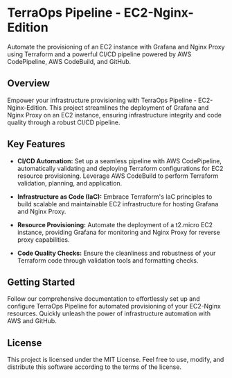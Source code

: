 # TerraOps Pipeline - EC2-Nginx-Edition

Automate the provisioning of an EC2 instance with Grafana and Nginx Proxy using Terraform and a powerful CI/CD pipeline powered by AWS CodePipeline, AWS CodeBuild, and GitHub.

## Overview

Empower your infrastructure provisioning with TerraOps Pipeline - EC2-Nginx-Edition. This project streamlines the deployment of Grafana and Nginx Proxy on an EC2 instance, ensuring infrastructure integrity and code quality through a robust CI/CD pipeline.

## Key Features

- **CI/CD Automation:** Set up a seamless pipeline with AWS CodePipeline, automatically validating and deploying Terraform configurations for EC2 resource provisioning. Leverage AWS CodeBuild to perform Terraform validation, planning, and application.

- **Infrastructure as Code (IaC):** Embrace Terraform's IaC principles to build scalable and maintainable EC2 infrastructure for hosting Grafana and Nginx Proxy.

- **Resource Provisioning:** Automate the deployment of a t2.micro EC2 instance, providing Grafana for monitoring and Nginx Proxy for reverse proxy capabilities.

- **Code Quality Checks:** Ensure the cleanliness and robustness of your Terraform code through validation tools and formatting checks.

## Getting Started

Follow our comprehensive documentation to effortlessly set up and configure TerraOps Pipeline for automated provisioning of your EC2-Nginx resources. Quickly unleash the power of infrastructure automation with AWS and GitHub.

## License

This project is licensed under the MIT License. Feel free to use, modify, and distribute this software according to the terms of the license.
